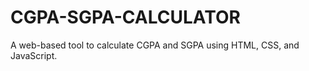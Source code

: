 # CGPA-SGPA-CALCULATOR
A web-based tool to calculate CGPA and SGPA using HTML, CSS, and JavaScript.
